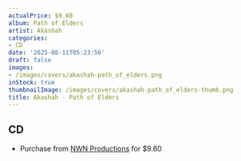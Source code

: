 ```yaml
---
actualPrice: $9.60
album: Path of Elders
artist: Akashah
categories:
- CD
date: '2025-08-11T05:23:56'
draft: false
images:
- /images/covers/akashah-path_of_elders.png
inStock: true
thumbnailImage: /images/covers/akashah-path_of_elders-thumb.png
title: Akashah - Path of Elders
---
```


## CD
* Purchase from [NWN Productions](http://shop.nwnprod.com/index.php?route=product/product&path=93&product_id=49112&sort=pd.name&order=ASC) for $9.60
